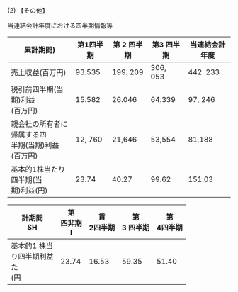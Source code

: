 (2) 【その他】

当連結会計年度における四半期情報等

| 累計期間)                          | 第1四半期   | 第 2 四半期  | 第3 四半期   | 当連結会計年度  |
|--------------------------------|---------|----------|----------|----------|
| 売上収益(百万円)                      | 93.535  | 199. 209 | 306, 053 | 442. 233 |
| 税引前四半期(当期)利益<br>(百万円)          | 15.582  | 26.046   | 64.339   | 97, 246  |
| 親会社の所有者に帰属する四<br>半期(当期)利益(百万円) | 12, 760 | 21,646   | 53,554   | 81,188   |
| 基本的1株当たり四半期(当<br>期)利益(円)       | 23.74   | 40.27    | 99.62    | 151.03   |

| 計期間<br>SH                    | 第<br>四非期<br>I | 賃<br>2四半期 | 第<br>3 四半期 | 第<br>4四半期 |
|------------------------------|---------------|-----------|------------|-----------|
| 基本的1 株当<br>り四半期利益<br>た<br>(円 | 23.74         | 16.53     | 59.35      | 51.40     |